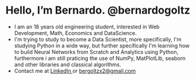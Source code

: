 # Hello, I’m Bernardo. @bernardogoltz
- I am an 18 years old engineering student, interested in Web Development, Math, Economics and DataScience.
- I'm trying to study to become a Data Scientist, more specifically, I'm studying Python in a wide way, but further specifically I'm learning how to build Neural Networks from Scratch and Analytics using Python, furthermore i am still praticing the use of NumPy, MatPlotLib, seaborn and other libraries and classical algorithms. 
- Contact me at <a href="https://www.linkedin.com/in/bernardo-ivo-goltz-b7b122141/"> LinkedIn </a> or bergoltzx2@gmail.com







